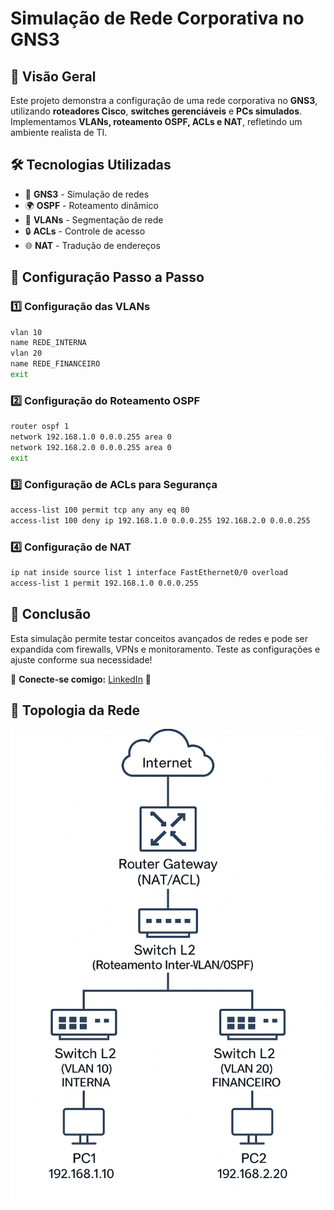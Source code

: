 # Simulação de Rede Corporativa no GNS3

## 📌 Visão Geral
Este projeto demonstra a configuração de uma rede corporativa no **GNS3**, utilizando **roteadores Cisco**, **switches gerenciáveis** e **PCs simulados**. Implementamos **VLANs, roteamento OSPF, ACLs e NAT**, refletindo um ambiente realista de TI.

## 🛠️ Tecnologias Utilizadas
- 🏢 **GNS3** - Simulação de redes
- 🌍 **OSPF** - Roteamento dinâmico
- 🔀 **VLANs** - Segmentação de rede
- 🔒 **ACLs** - Controle de acesso
- 🌐 **NAT** - Tradução de endereços


## 🚀 Configuração Passo a Passo

### 1️⃣ Configuração das VLANs
```bash
vlan 10
name REDE_INTERNA
vlan 20
name REDE_FINANCEIRO
exit
```

### 2️⃣ Configuração do Roteamento OSPF
```bash
router ospf 1
network 192.168.1.0 0.0.0.255 area 0
network 192.168.2.0 0.0.0.255 area 0
exit
```

### 3️⃣ Configuração de ACLs para Segurança
```bash
access-list 100 permit tcp any any eq 80
access-list 100 deny ip 192.168.1.0 0.0.0.255 192.168.2.0 0.0.0.255
```

### 4️⃣ Configuração de NAT
```bash
ip nat inside source list 1 interface FastEthernet0/0 overload
access-list 1 permit 192.168.1.0 0.0.0.255
```

## 📜 Conclusão
Esta simulação permite testar conceitos avançados de redes e pode ser expandida com firewalls, VPNs e monitoramento. Teste as configurações e ajuste conforme sua necessidade!

🔗 **Conecte-se comigo:** [LinkedIn](https://www.linkedin.com/in/kaua7k/) 🚀

## 🔧 Topologia da Rede
![(Topol.png)](https://github.com/kaua7k/Testes/blob/main/Topol.jpg)

